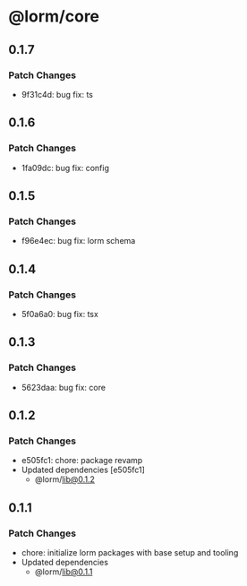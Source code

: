 # @lorm/core

## 0.1.7

### Patch Changes

- 9f31c4d: bug fix: ts

## 0.1.6

### Patch Changes

- 1fa09dc: bug fix: config

## 0.1.5

### Patch Changes

- f96e4ec: bug fix: lorm schema

## 0.1.4

### Patch Changes

- 5f0a6a0: bug fix: tsx

## 0.1.3

### Patch Changes

- 5623daa: bug fix: core

## 0.1.2

### Patch Changes

- e505fc1: chore: package revamp
- Updated dependencies [e505fc1]
  - @lorm/lib@0.1.2

## 0.1.1

### Patch Changes

- chore: initialize lorm packages with base setup and tooling
- Updated dependencies
  - @lorm/lib@0.1.1
